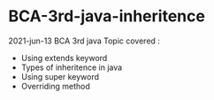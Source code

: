 # BCA-3rd-java-inheritence

2021-jun-13 BCA 3rd java
Topic covered : 
* Using extends keyword
* Types of inheritence in java
* Using super keyword
* Overriding method
